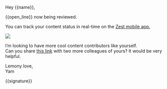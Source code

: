 Hey {{name}},

{{open\_line}} now being reviewed.

You can track your content status in real-time on the [Zest mobile
app.](https://links.zest.is/contribute)

![](https://zest-app.s3-eu-west-1.amazonaws.com/assets.notifications/suggestions-email/suggestion.new/new_contribute_200.gif)

I’m looking to have more cool content contributors like yourself. \
Can you share [this
link](https://zest.is/contribute-content?utm_source%3Demail%26utm_medium%3Dnew-contribution)
with two more colleagues of yours? It would be very helpful.

Lemony love, \
Yam

{{signature}}
